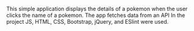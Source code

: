 This simple application displays the details of a pokemon when the user clicks the name of a pokemon. The app fetches data from an API
In the project JS, HTML, CSS, Bootstrap, jQuery, and ESlint were used.
